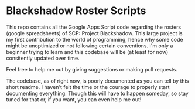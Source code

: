 # Blackshadow Roster Scripts
This repo contains all the Google Apps Script code regarding the rosters (google spreadsheets) of SCP: Project Blackshadow.
This large project is my first contribution to the world of programming, hence why some code might be unoptimized or not following certain conventions. I'm only a beginner trying to learn and this codebase will be (at least for now) consitently updated over time.

Feel free to help me out by giving suggestions or making pull requests.

The codebase, as of right now, is poorly documented as you can tell by this short readme. I haven't felt the time or the courage to properly start documenting everything. Though this will have to happen someday, so stay tuned for that or, if you want, you can even help me out!